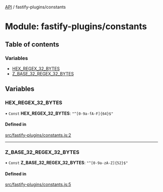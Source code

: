 [API](../README.md) / fastify-plugins/constants

# Module: fastify-plugins/constants

## Table of contents

### Variables

- [HEX\_REGEX\_32\_BYTES](fastify_plugins_constants.md#hex_regex_32_bytes)
- [Z\_BASE\_32\_REGEX\_32\_BYTES](fastify_plugins_constants.md#z_base_32_regex_32_bytes)

## Variables

### HEX\_REGEX\_32\_BYTES

• `Const` **HEX\_REGEX\_32\_BYTES**: ``"^[0-9a-fA-F]{64}$"``

#### Defined in

[src/fastify-plugins/constants.js:2](https://github.com/digidem/mapeo-core-next/blob/53dc843a45bb963f7a880f5f7973107d5b1fb99c/src/fastify-plugins/constants.js#L2)

___

### Z\_BASE\_32\_REGEX\_32\_BYTES

• `Const` **Z\_BASE\_32\_REGEX\_32\_BYTES**: ``"^[0-9a-zA-Z]{52}$"``

#### Defined in

[src/fastify-plugins/constants.js:5](https://github.com/digidem/mapeo-core-next/blob/53dc843a45bb963f7a880f5f7973107d5b1fb99c/src/fastify-plugins/constants.js#L5)
